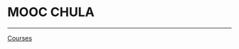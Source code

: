 # MOOC CHULA

---

[Courses](MOOC%20CHULA%209e4346d10c674ce394921f1a09b40f52/Courses%202929335fbf4e4b98b2838a46ee4d5047.csv)
